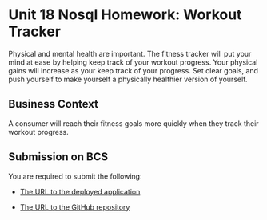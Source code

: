 # Unit 18 Nosql Homework: Workout Tracker
Physical and mental health are important. The fitness tracker will put your mind at ease by helping keep track of your workout progress. Your 
physical gains will increase as your keep track of your progress. Set clear goals, and push yourself to make yourself a physically healthier
version of yourself.  

## Business Context

A consumer will reach their fitness goals more quickly when they track their workout progress.

## Submission on BCS

You are required to submit the following:

* [The URL to the deployed application](https://workouttracker-jason.herokuapp.com/)
 
* [The URL to the GitHub repository](https://github.com/Jasonrosasramirez/trackYourGains)
